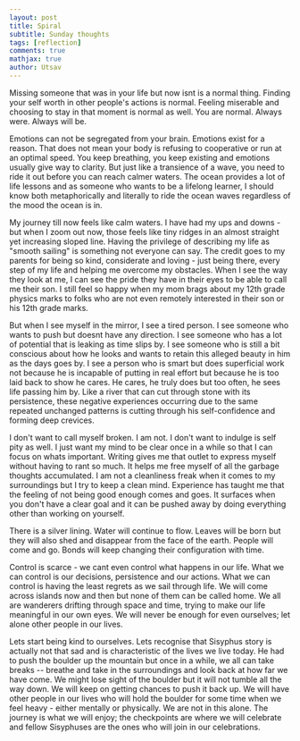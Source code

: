 ```yaml
---
layout: post
title: Spiral
subtitle: Sunday thoughts
tags: [reflection]
comments: true
mathjax: true
author: Utsav
---
```


Missing someone that was in your life but now isnt is a normal thing. Finding your self worth in other people's actions is normal. Feeling miserable and choosing to stay in that moment is normal as well. You are normal. Always were. Always will be.

Emotions can not be segregated from your brain. Emotions exist for a reason. That does not mean your body is refusing to cooperative or run at an optimal speed. You keep breathing, you keep existing and emotions usually give way to clarity. But just like a transience of a wave, you need to ride it out before you can reach calmer waters. The ocean provides a lot of life lessons and as someone who wants to be a lifelong learner, I should know both metaphorically and literally to ride the ocean waves regardless of the mood the ocean is in. 

My journey till now feels like calm waters. I have had my ups and downs - but when I zoom out now, those feels like tiny ridges in an almost straight yet increasing sloped line. Having the privilege of describing my life as "smooth sailing" is something not everyone can say. The credit goes to my parents for being so kind, considerate and loving - just being there, every step of my life and helping me overcome my obstacles. When I see the way they look at me, I can see the pride they have in their eyes to be able to call me their son. I still feel so happy when my mom brags about my 12th grade physics marks to folks who are not even remotely interested in their son or his 12th grade marks. 

But when I see myself in the mirror, I see a tired person. I see someone who wants to push but doesnt have any direction. I see someone who has a lot of potential that is leaking as time slips by. I see someone who is still a bit conscious about how he looks and wants to retain this alleged beauty in him as the days goes by. I see a person who is smart but does superficial work not because he is incapable of putting in real effort but because he is too laid back to show he cares. He cares, he truly does but too often, he sees life passing him by. Like a river that can cut through stone with its persistence, these negative experiences occurring due to the same repeated unchanged patterns is cutting through his self-confidence and forming deep crevices.

I don't want to call myself broken. I am not. I don't want to indulge is self pity as well. I just want my mind to be clear once in a while so that I can focus on whats important. Writing gives me that outlet to express myself without having to rant so much. It helps me free myself of all the garbage thoughts accumulated. I am not a cleanliness freak when it comes to my surroundings but I try to keep a clean mind.  Experience has taught me that the feeling of not being good enough comes and goes. It surfaces when you don't have a clear goal and it can be pushed away by doing everything other than working on yourself. 

There is a silver lining. Water will continue to flow. Leaves will be born but they will also shed and disappear from the face of the earth. People will come and go. Bonds will keep changing their configuration with time. 

Control is scarce - we cant even control what happens in our life. What we can control is our decisions, persistence and our actions. What we can control is having the least regrets as we sail through life. We will come across islands now and then but none of them can be called home. We all are wanderers drifting through space and time, trying to make our life meaningful in our own eyes. We will never be enough for even ourselves; let alone other people in our lives. 

Lets start being kind to ourselves. Lets recognise that Sisyphus story is actually not that sad and is characteristic of the lives we live today. He had to push the boulder up the mountain but once in a while, we all can take breaks -- breathe and take in the surroundings and look back at how far we have come. We might lose sight of the boulder but it will not tumble all the way down. We will keep on getting chances to push it back up. We will have other people in our lives who will hold the boulder for some time when we feel heavy - either mentally or physically. We are not in this alone. The journey is what we will enjoy; the checkpoints are where we will celebrate and fellow Sisyphuses are the ones who will join in our celebrations. 
